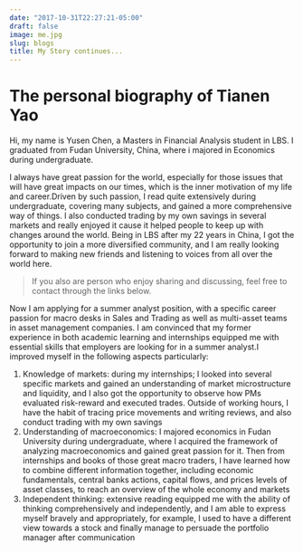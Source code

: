 ```yaml
---
date: "2017-10-31T22:27:21-05:00"
draft: false
image: me.jpg
slug: blogs
title: My Story continues...
---
```


# The personal biography of Tianen Yao

Hi, my name is Yusen Chen, a Masters in Financial Analysis student in LBS. I graduated from Fudan University, China, where i majored in Economics during undergraduate.

I always have great passion for the world, especially for those issues that will have great impacts on our times, which is the inner motivation of my life and career.Driven by such passion, I read quite extensively during undergraduate, covering many subjects, and gained a more comprehensive way of things. I also conducted trading by my own savings in several markets and really enjoyed it cause it helped people to keep up with changes around the world. Being in LBS after my 22 years in China, I got the opportunity to join a more diversified community, and I am really looking forward to making new friends and listening to voices from all over the world here.

>If you also are person who enjoy sharing and discussing, feel free to contact through the links below.

Now I am applying for a summer analyst position, with a specific career passion for macro desks in Sales and Trading as well as multi-asset teams in asset management companies. I am convinced that my former experience in both academic learning and internships equipped me with essential skills that employers are looking for in a summer analyst.I improved myself in the following aspects particularly:

1. Knowledge of markets: during my internships; I looked into several specific markets and gained an understanding of market microstructure and liquidity, and I also got the opportunity to observe how PMs evaluated risk-reward and executed trades. Outside of working hours, I have the habit of tracing price movements and writing reviews, and also conduct trading with my own savings
2. Understanding of macroeconomics: I majored economics in Fudan University during undergraduate, where I acquired the framework of analyzing macroeconomics and gained great passion for it. Then from internships and books of those great macro traders, I have learned how to combine different information together, including economic fundamentals, central banks actions, capital flows, and prices levels of asset classes, to reach an overview of the whole economy and markets
3. Independent thinking: extensive reading equipped me with the ability of thinking comprehensively and independently, and I am able to express myself bravely and appropriately, for example, I used to have a different view towards a stock and finally manage to persuade the portfolio manager after communication

